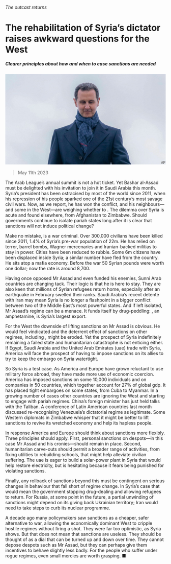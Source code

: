 ###### The outcast returns

# The rehabilitation of Syria’s dictator raises awkward questions for the West 

##### Clearer principles about how and when to ease sanctions are needed 

![image](images/20230513_LDP502.jpg) 

> May 11th 2023 

The Arab League’s annual summit is not a hot ticket. Yet Bashar al-Assad must be delighted with his invitation to join it in Saudi Arabia this month. Syria’s president has been ostracised by most of the world since 2011, when his repression of his people sparked one of the 21st century’s most savage civil wars. Now, as we report, he has won the conflict, and his neighbours—and some in the West—are weighing whether to . The dilemma over Syria is acute and found elsewhere, from Afghanistan to Zimbabwe. Should governments continue to isolate pariah states long after it is clear that sanctions will not induce political change? 

Make no mistake,  is a war criminal. Over 300,000 civilians have been killed since 2011, 1.4% of Syria’s pre-war population of 22m. He has relied on terror, barrel bombs, Wagner mercenaries and Iranian-backed militias to stay in power. Cities have been reduced to rubble. Some 6m citizens have been displaced inside Syria; a similar number have fled from the country. He sits atop a mafia economy. Before the war 50 Syrian pounds were worth one dollar; now the rate is around 8,700. 

Having once opposed Mr Assad and even funded his enemies, Sunni Arab countries are changing tack. Their logic is that he is here to stay. They are also keen that millions of Syrian refugees return home, especially after an earthquake in February swelled their ranks. Saudi Arabia’s recent detente with Iran may mean Syria is no longer a flashpoint in a bigger conflict between two of the Middle East’s most powerful states. And if left isolated, Mr Assad’s regime can be a menace. It funds itself by drug-peddling: , an amphetamine, is Syria’s largest export.

For the West the downside of lifting sanctions on Mr Assad is obvious. He would feel vindicated and the deterrent effect of sanctions on other regimes, including , might be eroded. Yet the prospect of Syria indefinitely remaining a failed state and humanitarian catastrophe is not enticing either. If Egypt, Saudi Arabia and the United Arab Emirates (uae) trade with Syria, America will face the prospect of having to impose sanctions on its allies to try to keep the embargo on Syria watertight. 

So Syria is a test case. As America and Europe have grown reluctant to use military force abroad, they have made more use of economic coercion. America has imposed sanctions on some 10,000 individuals and on companies in 50 countries, which together account for 27% of global gdp. It has placed tight embargoes on some states, from Cuba to Myanmar. In a growing number of cases other countries are ignoring the West and starting to engage with pariah regimes. China’s foreign minister has just held talks with the Taliban. A conference of Latin American countries last month discussed re-recognising Venezuela’s dictatorial regime as legitimate. Some Western diplomats in Zimbabwe whisper that it might be better to lift sanctions to revive its wretched economy and help its hapless people.

In response America and Europe should think about sanctions more flexibly. Three principles should apply. First, personal sanctions on despots—in this case Mr Assad and his cronies—should remain in place. Second, humanitarian carve-outs should permit a broader range of activities, from fixing utilities to rebuilding schools, that might help alleviate civilian suffering. The uae is eager to build a solar-power plant in Syria that would help restore electricity, but is hesitating because it fears being punished for violating sanctions. 

Finally, any rollback of sanctions beyond this must be contingent on serious changes in behaviour that fall short of regime change. In Syria’s case that would mean the government stopping drug-dealing and allowing refugees to return. For Russia, at some point in the future, a partial unwinding of sanctions might depend on its giving back Ukrainian territory; Iran would need to take steps to curb its nuclear programme. 

A decade ago many policymakers saw sanctions as a cheaper, safer alternative to war, allowing the economically dominant West to cripple hostile regimes without firing a shot. They were far too optimistic, as Syria shows. But that does not mean that sanctions are useless. They should be thought of as a dial that can be turned up and down over time. They cannot depose despots such as Mr Assad, but they can perhaps give them incentives to behave slightly less badly. For the people who suffer under rogue regimes, even small mercies are worth grasping. ■

